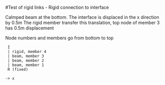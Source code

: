 #Test of rigid links - Rigid connection to interface


Calmped beam at the bottom. 
The interface is displaced in the x direction by 0.5m
The rigid member transfer this translation, top node of member 3 has 0.5m displacement

Node numbers and members go from bottom to top

```
 I 
 | rigid, member 4
 | beam, member 3
 | beam, member 2
 | beam, member 1
 R (fixed)

-> x
```

